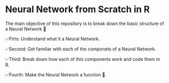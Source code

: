 # Neural Network from Scratch in R

The main objective of this repository is to break down the basic structure of a Neural Network 🧠

✅Firts: Understand what it a Neural Network.

✅Second: Get familiar with each of the componets of a Neural Network.

✅Third: Break down how each of this components work and code them in R. 

✅Fourth: Make the Neural Network a function 🤖. 
